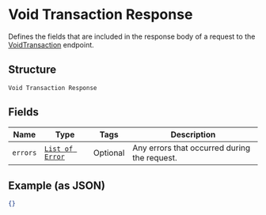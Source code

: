 
# Void Transaction Response

Defines the fields that are included in the response body of
a request to the [VoidTransaction](../../doc/api/transactions.md#void-transaction) endpoint.

## Structure

`Void Transaction Response`

## Fields

| Name | Type | Tags | Description |
|  --- | --- | --- | --- |
| `errors` | [`List of Error`](../../doc/models/error.md) | Optional | Any errors that occurred during the request. |

## Example (as JSON)

```json
{}
```

